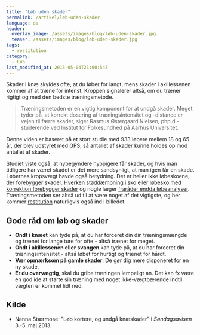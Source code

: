 ```yaml
---
title: "Løb uden skader"
permalink: /artikel/løb-uden-skader
language: da
header:
  overlay_image: /assets/images/blog/løb-uden-skader.jpg
  teaser: /assets/images/blog/løb-uden-skader.jpg
tags:
  - restitution
category:
  - Løb
last_modified_at: 2013-05-04T21:00:54Z
---
```


Skader i knæ skyldes ofte, at du løber for langt, mens skader i akillessenen kommer af at træne for intenst. Kroppen signalerer altså, om du træner rigtigt og med den bedste træningsmetode.

> Træningsmetoden er en vigtig komponent for at undgå skader. Meget tyder på, at korrekt dosering af træningsintensitet og -distance er vejen til færre skader, siger Rasmus Østergaard Nielsen, php.d.-studerende ved Institut for Folkesundhed på Aarhus Universitet.

Denne viden er baseret på et stort studie med 933 løbere mellem 18 og 65 år, der blev udstyret med GPS, så antallet af skader kunne holdes op mod antallet af skader.

Studiet viste også, at nybegyndere hyppigere får skader, og hvis man tidligere har været skadet er det mere sandsynligt, at man igen får en skade. Løbernes kropsvægt havde også betydning. Det er heller ikke løbeskoene, der forebygger skader. [Hverken støddæmpning i sko](http://www.motion-online.dk/diverse/udstyr/daempning_i_loebesko_forhindrer_ikke_skader/) eller [løbesko med korrektion forebygger skader](https://politiken.dk/forbrugogliv/motion/art5429312/Stabiliserende-l%C3%B8besko-giver-flere-l%C3%B8beskader) og nogle læger [fraråder endda løbeanalyser](https://politiken.dk/forbrugogliv/motion/art5469708/L%C3%A6ge-Drop-l%C3%B8beb%C3%A5ndstest-og-v%C3%A6lg-selv-dine-sko). Træningsmetoden ser altså ud til at være noget af det vigtigste, og her kommer [restitution](/artikel/restition-hvordan-bliver-jeg-hurtigst-klar-igen) naturligvis også ind i billedet.

## Gode råd om løb og skader

- **Ondt i knæet** kan tyde på, at du har forceret din din træningsmængde og trænet for lange ture for ofte - altså trænet for meget.
- **Ondt i akillessenen eller svangen** kan tyde på, at du har forceret din træningsintensitet - altså løbet for hurtigt og trænet for hårdt.
- **Vær opmærksom på gamle skader**. De gør dig mere disponeret for en ny skade.
- **Er du overvægtig**, skal du gribe træningen lempeligt an. Det kan fx være en god ide at starte sin træning med noget ikke-vægtbærende indtil vægten er kommet lidt ned.

## Kilde

- Nanna Stærmose: "Løb kortere, og undgå knæskader" i _Søndagsavisen_ 3.-5. maj 2013.
